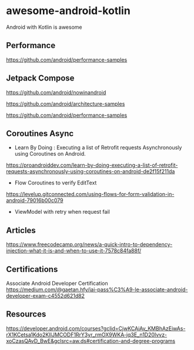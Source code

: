# awesome-android-kotlin
Android with Kotlin is awesome

## Performance

https://github.com/android/performance-samples

## Jetpack Compose

https://github.com/android/nowinandroid

https://github.com/android/architecture-samples

https://github.com/android/performance-samples

## Coroutines Async

* Learn By Doing : Executing a list of Retrofit requests Asynchronously using Coroutines on Android.

https://proandroiddev.com/learn-by-doing-executing-a-list-of-retrofit-requests-asynchronously-using-coroutines-on-android-de2f15f211da

* Flow Coroutines to verify EditText

https://levelup.gitconnected.com/using-flows-for-form-validation-in-android-79016b00c079

* ViewModel with retry when request fail

## Articles

https://www.freecodecamp.org/news/a-quick-intro-to-dependency-injection-what-it-is-and-when-to-use-it-7578c84fa88f/

## Certifications

Associate Android Developer Certification
https://medium.com/@gaetan.hfy/jai-pass%C3%A9-le-associate-android-developer-exam-c4552d621d82

## Resources
https://developer.android.com/courses?gclid=CjwKCAiAv_KMBhAzEiwAs-rX1KCetsa1Kdo2KIIJMCODF1RrY3yr_rmOX9WKA-jq3E_n1D20Ivvz-xoCzasQAvD_BwE&gclsrc=aw.ds#certification-and-degree-programs





